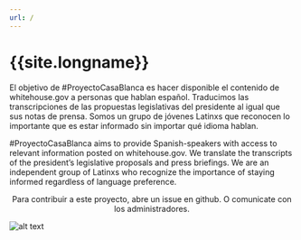 ```yaml
---
url: /
---
```

# {{site.longname}} 

El objetivo de #ProyectoCasaBlanca es hacer disponible el contenido de whitehouse.gov a personas que hablan español. Traducimos las transcripciones de las propuestas legislativas del presidente al igual que sus notas de prensa. Somos un grupo de jóvenes Latinxs que reconocen lo importante que es estar informado sin importar qué idioma hablan.

#ProyectoCasaBlanca aims to provide Spanish-speakers with access to relevant information posted on whitehouse.gov. We translate the transcripts of the president’s legislative proposals and press briefings. We are an independent group of Latinxs who recognize the importance of staying informed regardless of language preference.

<center>
Para contribuir a este proyecto, abre un issue en github. O comunicate con los administradores.
</center>

![alt text](/images/whitehouse-rainbow.jpg "White House")
